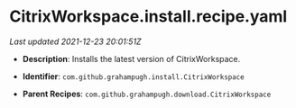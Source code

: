 # CitrixWorkspace.install.recipe.yaml

_Last updated 2021-12-23 20:01:51Z_

- **Description**: Installs the latest version of CitrixWorkspace.

- **Identifier**: `com.github.grahampugh.install.CitrixWorkspace`

- **Parent Recipes**: `com.github.grahampugh.download.CitrixWorkspace`
